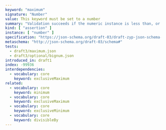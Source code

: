 ```yaml
---
keyword: "maximum"
signature: "Number"
value: This keyword must be set to a number
summary: "Validation succeeds if the numeric instance is less than, or equal to, the given number, depending on the value of [`exclusiveMaximum`](/draft3/core/exclusiveMaximum), if any."
kind: [ "assertion" ]
instance: [ "number" ]
specification: "https://json-schema.org/draft-03/draft-zyp-json-schema-03.pdf#5.10"
metaschema: "http://json-schema.org/draft-03/schema#"
tests:
  - draft3/maximum.json
  - draft3/optional/bignum.json
introduced_in: draft1
index: -99936
interdependencies:
  - vocabulary: core
    keyword: exclusiveMaximum
related:
  - vocabulary: core
    keyword: minimum
  - vocabulary: core
    keyword: exclusiveMaximum
  - vocabulary: core
    keyword: exclusiveMinimum
  - vocabulary: core
    keyword: divisibleBy
---
```

